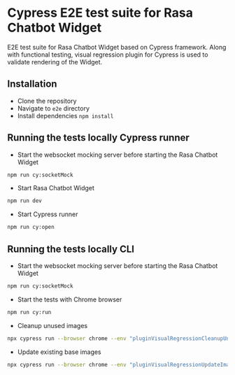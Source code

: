 # Cypress E2E test suite for Rasa Chatbot Widget

E2E test suite for Rasa Chatbot Widget based on Cypress framework. Along with functional testing, visual regression plugin for Cypress is used to validate rendering of the Widget.

## Installation

- Clone the repository
- Navigate to `e2e` directory
- Install dependencies `npm install`

## Running the tests locally Cypress runner

- Start the websocket mocking server before starting the Rasa Chatbot Widget

```bash
npm run cy:socketMock
```

- Start Rasa Chatbot Widget

```bash
npm run dev
```

- Start Cypress runner

```bash
npm run cy:open
```

## Running the tests locally CLI

- Start the websocket mocking server before starting the Rasa Chatbot Widget

```bash
npm run cy:socketMock
```

- Start the tests with Chrome browser

```bash
npm run cy:run
```

- Cleanup unused images

```bash
npx cypress run --browser chrome --env "pluginVisualRegressionCleanupUnusedImages=true"
```

- Update existing base images

```bash
npx cypress run --browser chrome --env "pluginVisualRegressionUpdateImages=true"
```
